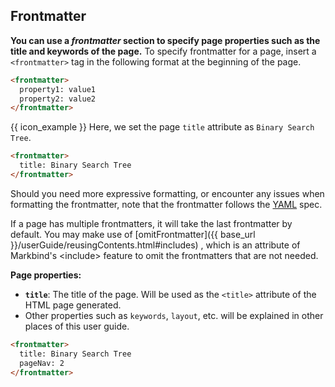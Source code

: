 ## Frontmatter

**You can use a _frontmatter_ section to specify page properties such as the title and keywords of the page.** To specify frontmatter for a page, insert a `<frontmatter>` tag in the following format at the beginning of the page.

```html
<frontmatter>
  property1: value1
  property2: value2
</frontmatter>
```
<div class="indented">

{{ icon_example }} Here, we set the page `title` attribute as `Binary Search Tree`.
```html
<frontmatter>
  title: Binary Search Tree
</frontmatter>
```
</div>

<box type="warning" seamless>

Should you need more expressive formatting, or encounter any issues when formatting the frontmatter, note that the frontmatter follows the [YAML](https://yaml.org/refcard.html) spec.
</box>

<box type="warning" seamless>

If a page has multiple frontmatters, it will take the last frontmatter by default. You may make use of [omitFrontmatter]({{ base_url }}/userGuide/reusingContents.html#includes) , which is an attribute of Markbind's \<include> feature to omit the frontmatters that are not needed.
</box>

**Page properties:**

* **`title`**: The title of the page. Will be used as the `<title>` attribute of the HTML page generated.
* Other properties such as `keywords`, `layout`, etc. will be explained in other places of this user guide.

<include src="../siteJsonFile.md#page-property-overriding" />

<div id="short" class="d-none">

```html
<frontmatter>
  title: Binary Search Tree
  pageNav: 2
</frontmatter>
```
</div>
